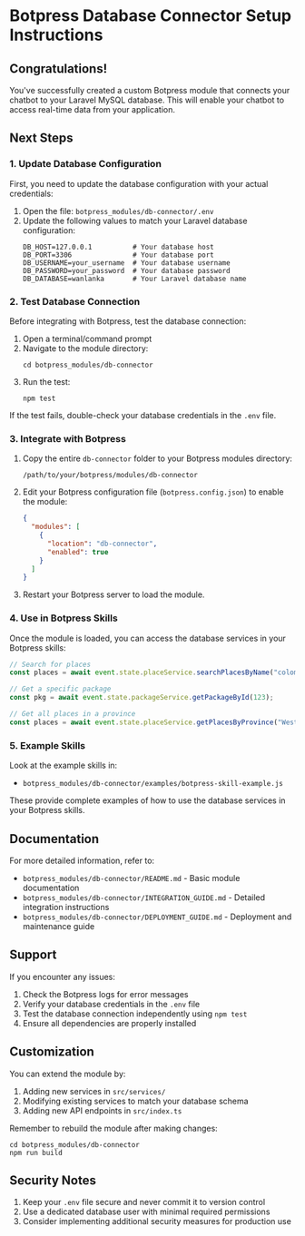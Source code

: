# Botpress Database Connector Setup Instructions

## Congratulations!

You've successfully created a custom Botpress module that connects your chatbot to your Laravel MySQL database. This will enable your chatbot to access real-time data from your application.

## Next Steps

### 1. Update Database Configuration

First, you need to update the database configuration with your actual credentials:

1. Open the file: `botpress_modules/db-connector/.env`
2. Update the following values to match your Laravel database configuration:
   ```
   DB_HOST=127.0.0.1          # Your database host
   DB_PORT=3306               # Your database port
   DB_USERNAME=your_username  # Your database username
   DB_PASSWORD=your_password  # Your database password
   DB_DATABASE=wanlanka       # Your Laravel database name
   ```

### 2. Test Database Connection

Before integrating with Botpress, test the database connection:

1. Open a terminal/command prompt
2. Navigate to the module directory:
   ```
   cd botpress_modules/db-connector
   ```
3. Run the test:
   ```
   npm test
   ```

If the test fails, double-check your database credentials in the `.env` file.

### 3. Integrate with Botpress

1. Copy the entire `db-connector` folder to your Botpress modules directory:
   ```
   /path/to/your/botpress/modules/db-connector
   ```

2. Edit your Botpress configuration file (`botpress.config.json`) to enable the module:
   ```json
   {
     "modules": [
       {
         "location": "db-connector",
         "enabled": true
       }
     ]
   }
   ```

3. Restart your Botpress server to load the module.

### 4. Use in Botpress Skills

Once the module is loaded, you can access the database services in your Botpress skills:

```javascript
// Search for places
const places = await event.state.placeService.searchPlacesByName("colombo");

// Get a specific package
const pkg = await event.state.packageService.getPackageById(123);

// Get all places in a province
const places = await event.state.placeService.getPlacesByProvince("Western");
```

### 5. Example Skills

Look at the example skills in:
- `botpress_modules/db-connector/examples/botpress-skill-example.js`

These provide complete examples of how to use the database services in your Botpress skills.

## Documentation

For more detailed information, refer to:
- `botpress_modules/db-connector/README.md` - Basic module documentation
- `botpress_modules/db-connector/INTEGRATION_GUIDE.md` - Detailed integration instructions
- `botpress_modules/db-connector/DEPLOYMENT_GUIDE.md` - Deployment and maintenance guide

## Support

If you encounter any issues:
1. Check the Botpress logs for error messages
2. Verify your database credentials in the `.env` file
3. Test the database connection independently using `npm test`
4. Ensure all dependencies are properly installed

## Customization

You can extend the module by:
1. Adding new services in `src/services/`
2. Modifying existing services to match your database schema
3. Adding new API endpoints in `src/index.ts`

Remember to rebuild the module after making changes:
```
cd botpress_modules/db-connector
npm run build
```

## Security Notes

1. Keep your `.env` file secure and never commit it to version control
2. Use a dedicated database user with minimal required permissions
3. Consider implementing additional security measures for production use
